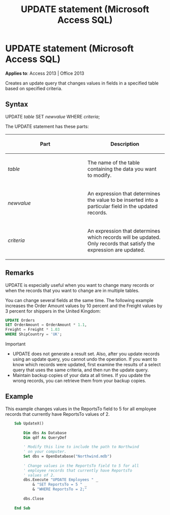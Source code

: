 ﻿---
title: UPDATE statement (Microsoft Access SQL)
TOCTitle: UPDATE statement (Microsoft Access SQL)
ms:assetid: 08f9c3d6-c020-ecf1-5748-43b93a76dfbb
ms:mtpsurl: https://msdn.microsoft.com/library/Ff845036(v=office.15)
ms:contentKeyID: 48543111
ms.date: 10/18/2018
mtps_version: v=office.15
f1_keywords:
- jetsql40.chm5277583
dev_langs:
- sql
f1_categories:
- Office.Version=v15
---

# UPDATE statement (Microsoft Access SQL)

**Applies to**: Access 2013 | Office 2013

Creates an update query that changes values in fields in a specified table based on specified criteria.

## Syntax

UPDATE *table* SET *newvalue* WHERE *criteria*;

The UPDATE statement has these parts:

<table>
<colgroup>
<col style="width: 50%" />
<col style="width: 50%" />
</colgroup>
<thead>
<tr class="header">
<th><p>Part</p></th>
<th><p>Description</p></th>
</tr>
</thead>
<tbody>
<tr class="odd">
<td><p><em>table</em></p></td>
<td><p>The name of the table containing the data you want to modify.</p></td>
</tr>
<tr class="even">
<td><p><em>newvalue</em></p></td>
<td><p>An expression that determines the value to be inserted into a particular field in the updated records.</p></td>
</tr>
<tr class="odd">
<td><p><em>criteria</em></p></td>
<td><p>An expression that determines which records will be updated. Only records that satisfy the expression are updated.</p></td>
</tr>
</tbody>
</table>


## Remarks

UPDATE is especially useful when you want to change many records or when the records that you want to change are in multiple tables.

You can change several fields at the same time. The following example increases the Order Amount values by 10 percent and the Freight values by 3 percent for shippers in the United Kingdom:

```sql
UPDATE Orders 
SET OrderAmount = OrderAmount * 1.1, 
Freight = Freight * 1.03 
WHERE ShipCountry = 'UK';
```


> [!IMPORTANT]
- UPDATE does not generate a result set. Also, after you update records using an update query, you cannot undo the operation. If you want to know which records were updated, first examine the results of a select query that uses the same criteria, and then run the update query.
- Maintain backup copies of your data at all times. If you update the wrong records, you can retrieve them from your backup copies.



## Example

This example changes values in the ReportsTo field to 5 for all employee records that currently have ReportsTo values of 2.

```vb
    Sub UpdateX() 
     
        Dim dbs As Database 
        Dim qdf As QueryDef 
     
        ' Modify this line to include the path to Northwind 
        ' on your computer. 
        Set dbs = OpenDatabase("Northwind.mdb") 
         
        ' Change values in the ReportsTo field to 5 for all  
        ' employee records that currently have ReportsTo  
        ' values of 2. 
        dbs.Execute "UPDATE Employees " _ 
            & "SET ReportsTo = 5 " _ 
            & "WHERE ReportsTo = 2;" 
             
        dbs.Close 
     
    End Sub
```
